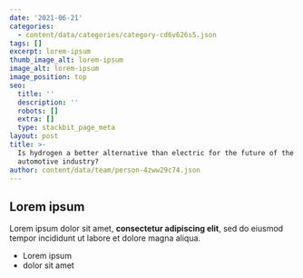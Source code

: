 ```yaml
---
date: '2021-06-21'
categories:
  - content/data/categories/category-cd6v626s5.json
tags: []
excerpt: lorem-ipsum
thumb_image_alt: lorem-ipsum
image_alt: lorem-ipsum
image_position: top
seo:
  title: ''
  description: ''
  robots: []
  extra: []
  type: stackbit_page_meta
layout: post
title: >-
  Is hydrogen a better alternative than electric for the future of the
  automotive industry?
author: content/data/team/person-4zww29c74.json
---
```

## Lorem ipsum

Lorem ipsum dolor sit amet, **consectetur adipiscing elit**, sed do eiusmod tempor incididunt ut labore et dolore magna aliqua.

- Lorem ipsum
- dolor sit amet